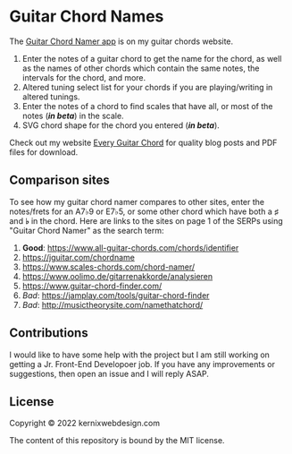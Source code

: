 # Guitar Chord Names

The [Guitar Chord Namer app](https://everyguitarchord.com/what-chord-is-this.html) is on my guitar chords website.

1. Enter the notes of a guitar chord to get the name for the chord, as well as the names of other chords which contain the same notes, the intervals for the chord, and more.
1. Altered tuning select list for your chords if you are playing/writing in altered tunings.
1. Enter the notes of a chord to find scales that have all, or most of the notes (**_in beta_**) in the scale.
1. SVG chord shape for the chord you entered (**_in beta_**).

Check out my website [Every Guitar Chord](https://everyguitarchord.com/ "Every Guitar Chord website") for quality blog posts and PDF files for download.

## Comparison sites

To see how my guitar chord namer compares to other sites, enter the notes/frets for an A7♭9 or E7♭5, or some other chord which have both a **♯** and **♭** in the chord. Here are links to the sites on page 1 of the SERPs using "Guitar Chord Namer" as the search term:

1. **Good**: https://www.all-guitar-chords.com/chords/identifier
1. https://jguitar.com/chordname
1. https://www.scales-chords.com/chord-namer/
1. https://www.oolimo.de/gitarrenakkorde/analysieren
1. https://www.guitar-chord-finder.com/
1. _Bad_: https://jamplay.com/tools/guitar-chord-finder
1. _Bad_: http://musictheorysite.com/namethatchord/

## Contributions

I would like to have some help with the project but I am still working on getting a Jr. Front-End Developoer job. If you have any improvements or suggestions, then open an issue and I will reply ASAP.

## License

Copyright © 2022 kernixwebdesign.com

The content of this repository is bound by the MIT license.
